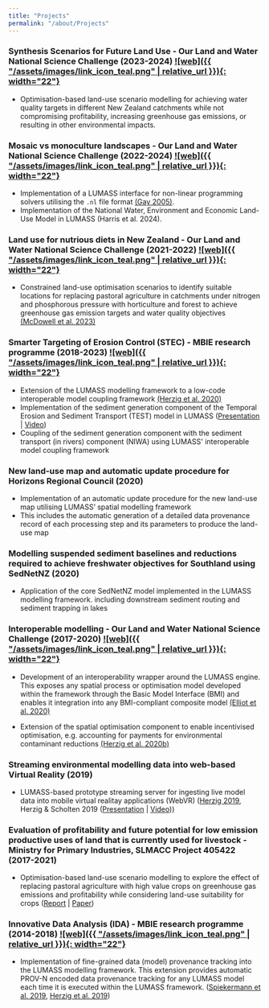 ```yaml
---
title: "Projects"
permalink: "/about/Projects"
---
```

<link rel="shortcut icon" type="image/x-icon" href="../LUMASS_icon_64.ico">

### Synthesis Scenarios for Future Land Use - Our Land and Water National Science Challenge (2023-2024) [![web]({{ "/assets/images/link_icon_teal.png" | relative_url }}){: width="22"}](https://ourlandandwater.nz/project/future-land-use-scenarios)

- Optimisation-based land-use scenario modelling for achieving water quality targets in different New Zealand catchments while not compromising profitability, increasing greenhouse gas emissions, or resulting in other environmental impacts.

### Mosaic vs monoculture landscapes - Our Land and Water National Science Challenge (2022-2024) [![web]({{ "/assets/images/link_icon_teal.png" | relative_url }}){: width="22"}](https://ourlandandwater.nz/project/mosaic-vs-monoculture-landscapes/)

- Implementation of a LUMASS interface for non-linear programming solvers utilising the `.nl` file format [(Gay 2005)](https://www.google.com/url?sa=t&source=web&rct=j&opi=89978449&url=https://ampl.github.io/nlwrite.pdf).
- Implementation of the National Water, Environment and Economic Land-Use Model in LUMASS (Harris et al. 2024). 

### Land use for nutrious diets in New Zealand - Our Land and Water National Science Challenge (2021-2022)   [![web]({{ "/assets/images/link_icon_teal.png" | relative_url }}){: width="22"}](https://ourlandandwater.nz/project/land-use-for-nutritious-diets/)

- Constrained land-use optimisation scenarios to identify suitable locations for replacing pastoral agriculture in catchments under nitrogen and phosphorous pressure with horticulture and forest to achieve greenhouse gas emission targets and water quality objectives [(McDowell et al. 2023)](https://doi.org/10.1080/03036758.2022.2137532)

### Smarter Targeting of Erosion Control (STEC) - MBIE research programme (2018-2023) [![web]({{ "/assets/images/link_icon_teal.png" | relative_url }}){: width="22"}](https://www.landcareresearch.co.nz/discover-our-research/land/erosion-and-sediment/smarter-targeting-of-erosion-control/)

- Extension of the LUMASS modelling framework to a low-code interoperable model coupling framework [(Herzig et al. 2020)](https://doi.org/10.5194/egusphere-egu2020-20868)
- Implementation of the sediment generation component of the Temporal Erosion and Sediment Transport (TEST) model in LUMASS ([Presentation](https://www.landcareresearch.co.nz/assets/Discover-Our-Research/Projects/STEC/wrap-up/Temporal-erosion-and-sediment-transport-model-for-predicting-water-clarity-in-rivers.pdf) \| [Video](https://www.youtube.com/watch?v=VhkZqSxyWxw))
- Coupling of the sediment generation component with the sediment transport (in rivers) component (NIWA) using LUMASS' interoperable model coupling framework

### New land-use map and automatic update procedure for Horizons Regional Council (2020)

- Implementation of an automatic update procedure for the new land-use map utilising LUMASS’ spatial modelling framework 
- This includes the automatic generation of a detailed data provenance record of each processing step and its parameters to produce the land-use map

### Modelling suspended sediment baselines and reductions required to achieve freshwater objectives for Southland using SedNetNZ (2020)

- Application of the core SedNetNZ model implemented in the LUMASS modelling framework. including downstream sediment routing and sediment trapping in lakes

### Interoperable modelling - Our Land and Water National Science Challenge (2017-2020) [![web]({{ "/assets/images/link_icon_teal.png" | relative_url }}){: width="22"}](https://ourlandandwater.nz/project/interoperable-modelling)

- Development of an interoperability wrapper around the LUMASS engine. This exposes any spatial process or optimisation model developed within the framework through the Basic Model Interface (BMI) and enables it integration into any BMI-compliant composite model [(Elliot et al. 2020)](https://datastore.landcareresearch.co.nz/dataset/de3767f9-b79d-42f2-92cf-6cb89e07adac/resource/f74a9d60-841d-4d95-b305-5799ec74bc4e/download/elliot-etal-2020_land-water-interoperablemodels_summary.pdf)

- Extension of the spatial optimisation component to enable incentivised optimisation, e.g. accounting for payments for environmental contaminant reductions [(Herzig et al. 2020b)](https://datastore.landcareresearch.co.nz/dataset/de3767f9-b79d-42f2-92cf-6cb89e07adac/resource/9fb1836c-da0a-4b30-9e17-15f5bd33d778/download/olw_interoperable-modelling-spatial-economic-optimisation.pdf)

### Streaming environmental modelling data into web-based Virtual Reality (2019)

- LUMASS-based prototype streaming server for ingesting live model data into mobile virtual realitay applications (WebVR) ([Herzig 2019](https://auckland.figshare.com/articles/conference_contribution/Streaming_Geospatial_Data_into_Virtual_Reality/9870113), Herzig & Scholten 2019 ([Presentation](https://datastore.landcareresearch.co.nz/dataset/de3767f9-b79d-42f2-92cf-6cb89e07adac/resource/626f2d30-308b-4e4d-af63-35b0f0b5e60d/download/herzig-scholten-2019_streaminggeospatialdataintovirtualreality_presentation.pdf) \| [Video](https://datastore.landcareresearch.co.nz/dataset/de3767f9-b79d-42f2-92cf-6cb89e07adac/resource/7bcae082-e0c6-4115-a700-26f7a4c549d6/download/herzig-scholten-2019_streaminggeospatialdataintovirtualreality.mp4)))

### Evaluation of profitability and future potential for low emission productive uses of land that is currently used for livestock - Ministry for Primary Industries, SLMACC Project 405422 (2017-2021)

- Optimisation-based land-use scenario modelling to explore the effect of replacing pastoral agriculture with high value crops on greenhouse gas emissions and profitability while considering land-use suitability for crops ([Report](https://www.mpi.govt.nz/dmsdocument/45847-Evaluation-of-profitability-and-future-potential-for-low-emission-productive-uses-of-land-that-is-currently-used-for-livestock-Technical-report) \| [Paper]())

### Innovative Data Analysis (IDA) - MBIE research programme (2014-2018) [![web]({{ "/assets/images/link_icon_teal.png" | relative_url }}){: width="22"}](https://www.landcareresearch.co.nz/discover-our-research/land/land-and-soil-resources/ida)

- Implementation of fine-grained data (model) provenance tracking into the LUMASS modelling framework. This extension provides automatic PROV-N encoded data provenance tracking for any LUMASS model each time it is executed within the LUMASS framework. ([Spiekermann et al. 2019](https://doi.org/10.1016/j.envsoft.2019.04.009), [Herzig et al. 2019](https://datastore.landcareresearch.co.nz/dataset/de3767f9-b79d-42f2-92cf-6cb89e07adac/resource/2fb52293-8b42-443c-877c-b9682614c561/download/herzig-etal-2019_dataprovenanceforesmodels_presentation.pdf))

